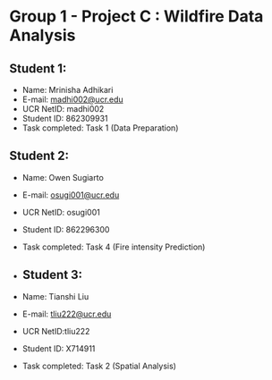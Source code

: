 # Group 1 - Project C : Wildfire Data Analysis #

## Student 1: ##
* Name: Mrinisha Adhikari
* E-mail: madhi002@ucr.edu
* UCR NetID: madhi002
* Student ID: 862309931
* Task completed: Task 1 (Data Preparation)

## Student 2: ##
* Name: Owen Sugiarto
* E-mail: osugi001@ucr.edu
* UCR NetID: osugi001
* Student ID: 862296300
* Task completed: Task 4 (Fire intensity Prediction)

* ## Student 3: ##
* Name: Tianshi Liu
* E-mail: tliu222@ucr.edu
* UCR NetID:tliu222
* Student ID: X714911
* Task completed: Task 2 (Spatial Analysis)

